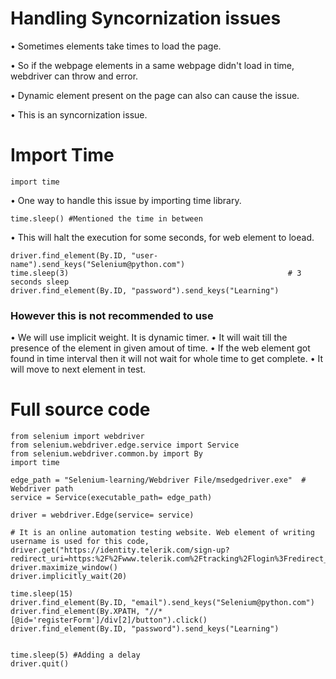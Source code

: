 # Handling Syncornization issues
• Sometimes elements take times to load the page.

• So if the webpage elements in a same webpage didn't load in time, webdriver can throw and error.

• Dynamic element present on the page can also can cause the issue.

• This is an syncornization issue.


# Import Time
```commandline
import time
```
• One way to handle this issue by importing time library.
```commandline
time.sleep() #Mentioned the time in between
```
• This will halt the execution for some seconds, for web element to loead.
```commandline
driver.find_element(By.ID, "user-name").send_keys("Selenium@python.com")
time.sleep(3)                                                 # 3 seconds sleep
driver.find_element(By.ID, "password").send_keys("Learning")
```

### However this is not recommended to use
• We will use implicit weight. It is dynamic timer.
• It will wait till the presence of the element in given amout of time.
• If the web element got found in time interval then it will not wait for whole time to get complete.
• It will move to next element in test.

# Full source code
````commandline
from selenium import webdriver
from selenium.webdriver.edge.service import Service
from selenium.webdriver.common.by import By
import time

edge_path = "Selenium-learning/Webdriver File/msedgedriver.exe"  # Webdriver path
service = Service(executable_path= edge_path)

driver = webdriver.Edge(service= service)

# It is an online automation testing website. Web element of writing username is used for this code,
driver.get("https://identity.telerik.com/sign-up?redirect_uri=https:%2F%2Fwww.telerik.com%2Ftracking%2Flogin%3Fredirect_uri%3Dhttps%253a%252f%252fwww.telerik.com%252faccount%252f&response_type=code&client_id=http:%2F%2Fwww.lean.telerik.com.v2&state=5E8A37E91D0C14DF8D740AC1237EECB8966195146680AB3647C4FF48A01FE655")
driver.maximize_window()
driver.implicitly_wait(20)

time.sleep(15)
driver.find_element(By.ID, "email").send_keys("Selenium@python.com")
driver.find_element(By.XPATH, "//*[@id='registerForm']/div[2]/button").click()
driver.find_element(By.ID, "password").send_keys("Learning")


time.sleep(5) #Adding a delay
driver.quit()
````